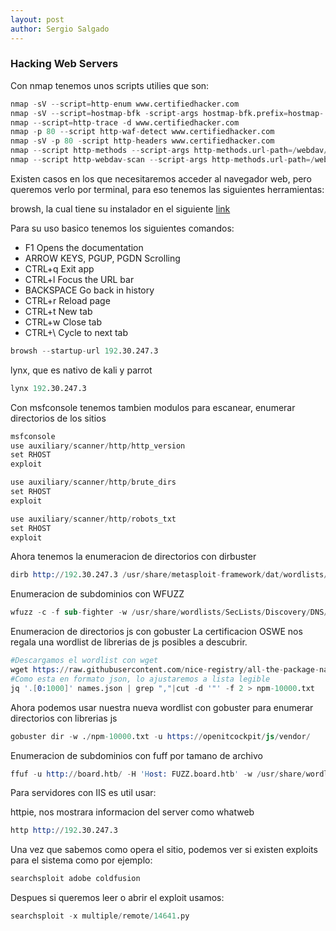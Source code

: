 ```yaml
---
layout: post
author: Sergio Salgado
---
```


### [](#header-3)Hacking Web Servers

Con nmap tenemos unos scripts utilies que son:
```s
nmap -sV --script=http-enum www.certifiedhacker.com
nmap -sV --script=hostmap-bfk -script-args hostmap-bfk.prefix=hostmap- www.certifiedhacker.com
nmap --script=http-trace -d www.certifiedhacker.com
nmap -p 80 --script http-waf-detect www.certifiedhacker.com
nmap -sV -p 80 -script http-headers www.certifiedhacker.com
nmap --script http-methods --script-args http-methods.url-path=/webdav/ www.certifiedhacker.com
nmap --script http-webdav-scan --script-args http-methods.url-path=/webdav/ www.certifiedhacker.com
```

Existen casos en los que necesitaremos acceder al navegador web, pero queremos verlo por terminal, para eso tenemos las siguientes herramientas:

browsh, la cual tiene su instalador en el siguiente  <a href="https://www.brow.sh/downloads/">link</a>

Para su uso basico tenemos los siguientes comandos:
- F1 Opens the documentation
- ARROW KEYS, PGUP, PGDN Scrolling
- CTRL+q Exit app
- CTRL+l Focus the URL bar
- BACKSPACE Go back in history
- CTRL+r Reload page
- CTRL+t New tab
- CTRL+w Close tab
- CTRL+\ Cycle to next tab
```s
browsh --startup-url 192.30.247.3
```

lynx, que es nativo de kali y parrot
```s
lynx 192.30.247.3
```

Con msfconsole tenemos tambien modulos para escanear, enumerar directorios de los sitios
```s
msfconsole
use auxiliary/scanner/http/http_version
set RHOST
exploit

use auxiliary/scanner/http/brute_dirs
set RHOST
exploit

use auxiliary/scanner/http/robots_txt
set RHOST
exploit
```

Ahora tenemos la enumeracion de directorios con dirbuster

```s
dirb http://192.30.247.3 /usr/share/metasploit-framework/dat/wordlists/directory.txt
```
Enumeracion de subdominios con WFUZZ
```s
wfuzz -c -f sub-fighter -w /usr/share/wordlists/SecLists/Discovery/DNS/subdomains-top1million-5000.txt -u 'http://board.htb' -H "http://FUZZ.board.htb" --hl 517
```
Enumeracion de directorios js con gobuster
La certificacion OSWE nos regala una wordlist de librerias de js posibles a descubrir.
```s
#Descargamos el wordlist con wget
wget https://raw.githubusercontent.com/nice-registry/all-the-package-names/refs/heads/master/names.json
#Como esta en formato json, lo ajustaremos a lista legible
jq '.[0:1000]' names.json | grep ","|cut -d '"' -f 2 > npm-10000.txt
```
Ahora podemos usar nuestra nueva wordlist con gobuster para enumerar directorios con librerias js
```s
gobuster dir -w ./npm-10000.txt -u https://openitcockpit/js/vendor/
```

Enumeracion de subdominios con fuff por tamano de archivo
```s
ffuf -u http://board.htb/ -H 'Host: FUZZ.board.htb' -w /usr/share/wordlists/SecLists/Discovery/DNS/subdomains-top1million-20000.txt:FUZZ -c -fs 15949
```
Para servidores con IIS es util usar:

httpie, nos mostrara informacion del server como whatweb
```s
http http://192.30.247.3
```

Una vez que sabemos como opera el sitio, podemos ver si existen exploits para el sistema como por ejemplo:
```s
searchsploit adobe coldfusion
```

Despues si queremos leer o abrir el exploit usamos:

```s
searchsploit -x multiple/remote/14641.py
```

